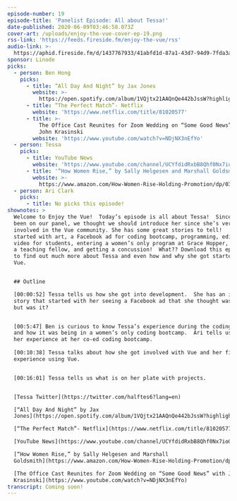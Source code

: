 ```yaml
---
episode-number: 19
episode-title: 'Panelist Episode: All about Tessa!'
date-published: 2020-06-09T03:46:58.073Z
cover-art: /uploads/enjoy-the-vue-cover-ep-19.png
rss-link: 'https://feeds.fireside.fm/enjoy-the-vue/rss'
audio-link: >-
  https://aphid.fireside.fm/d/1437767933/41abfd1d-87a1-43d7-94d9-7fda3a5120e1/a1e02547-4305-46d5-bfaa-740ee12b4a60.mp3
sponsor: Linode
picks:
  - person: Ben Hong
    picks:
      - title: “All Day And Night” by Jax Jones
        website: >-
          https://open.spotify.com/album/1VQjtx21AAQnQe442bJssW?highlight=spotify:track:33CfD8UkDEcSdAP9j4QpUY
      - title: “The Perfect Match”- Netflix
        website: 'https://www.netflix.com/title/81020577'
      - title: >-
          The Office Cast Reunites for Zoom Wedding on “Some Good News” with
          John Krasinski
        website: 'https://www.youtube.com/watch?v=NDjNX3nEfYo'
  - person: Tessa
    picks:
      - title: YouTube News
        website: 'https://www.youtube.com/channel/UCYfdidRxbB8Qhf0Nx7ioOYw'
      - title: '“How Women Rise,” by Sally Helgesen and Marshall Goldsmith'
        website: >-
          https://www.amazon.com/How-Women-Rise-Holding-Promotion/dp/0316440124/ref=tmm_hrd_swatch_0?_encoding=UTF8&qid=1589920989&sr=8-1
  - person: Ari Clark
    picks:
      - title: No picks this episode!
shownotes: >
  Welcome to Enjoy the Vue!  Today’s episode is all about Tessa!  Since she’s
  been on our panel, we thought we should introduce her since she’s very
  involved in the Vue community. She has some great stories to tell!   It
  started with art, a Facebook ad for coding bootcamp, programming, editing
  video for students, entering a women’s only program at Grace Hopper, becoming
  a teaching fellow, and getting a concussion!  What?? Download this episode now
  to find out much more about Tessa and even how and why she got started with
  Vue.


  ## Outline

  [00:00:52] Tessa tells us how she got into development.  She has an incredible
  story that started with her seeing a Facebook ad that she thought was a scam,
  but was it?  


  [00:5:47] Ben is curious to know Tessa’s experience during the coding bootcamp
  and how it was being in a women’s only coding bootcamp.  Ari tells us about
  her experience at her co-ed coding bootcamp.
   
  [00:10:38] Tessa talks about how she got involved with Vue and her first
  experience using Vue. 


  [00:16:01] Tessa tells us what is on her plate with projects.


  [Tessa Twitter](https://twitter.com/halftes6?lang=en)

  [“All Day And Night” by Jax
  Jones](https://open.spotify.com/album/1VQjtx21AAQnQe442bJssW?highlight=spotify:track:33CfD8UkDEcSdAP9j4QpUY)

  [“The Perfect Match”- Netflix](https://www.netflix.com/title/81020577)

  [YouTube News](https://www.youtube.com/channel/UCYfdidRxbB8Qhf0Nx7ioOYw)

  [“How Women Rise,” by Sally Helgesen and Marshall
  Goldsmith](https://www.amazon.com/How-Women-Rise-Holding-Promotion/dp/0316440124/ref=tmm_hrd_swatch_0?_encoding=UTF8&qid=1589920989&sr=8-1)

  [The Office Cast Reunites for Zoom Wedding on “Some Good News” with John
  Krasinski](https://www.youtube.com/watch?v=NDjNX3nEfYo)
transcript: Coming soon!
---
```

